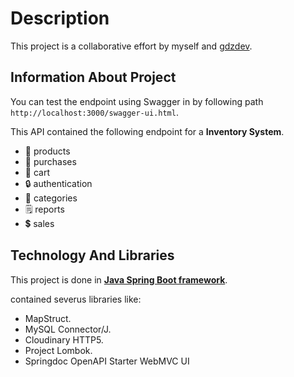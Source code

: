 # Description
This project is a collaborative effort by myself and  [gdzdev](https://github.com/gdzdev).


## Information About Project

You can test the endpoint using Swagger in by following path `http://localhost:3000/swagger-ui.html`.

This API contained the following endpoint for a **Inventory System**.

- 📱 products
- 💸 purchases
- 🛒 cart
- 🔒 authentication
- 🎯 categories
- 🗒️ reports
- 💲 sales

## Technology And Libraries
This project is done in **[Java Spring Boot framework](https://spring.io/)**.

contained severus libraries like:
- MapStruct.
- MySQL Connector/J.
- Cloudinary HTTP5.
- Project Lombok.
- Springdoc OpenAPI Starter WebMVC UI
